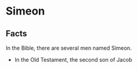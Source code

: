 # Simeon

## Facts

In the Bible, there are several men named Simeon.

* In the Old Testament, the second son of Jacob